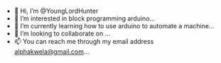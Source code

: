 - 👋 Hi, I’m @YoungLordHunter
- 👀 I’m interested in block programming arduino...
- 🌱 I’m currently learning how to use arduino to automate a machine...
- 💞️ I’m looking to collaborate on ...
- 📫 You can reach me through my email address alphakwela@gmail.com...

<!---
YoungLordHunter/YoungLordHunter is a ✨ special ✨ repository because its `README.md` (this file) appears on your GitHub profile.
You can click the Preview link to take a look at your changes.
--->
